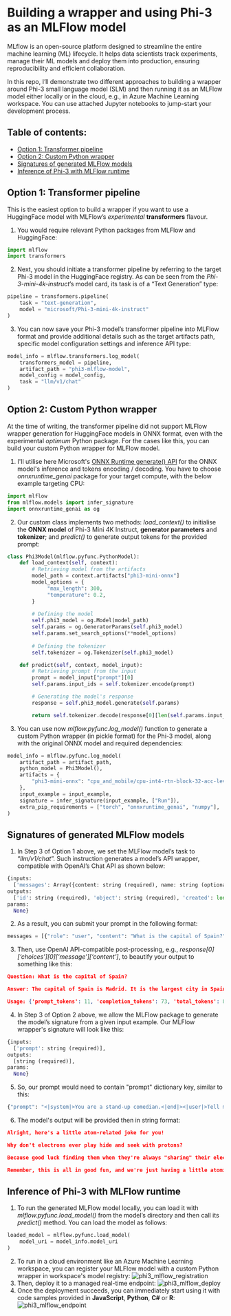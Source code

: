 # Building a wrapper and using Phi-3 as an MLFlow model

MLflow is an open-source platform designed to streamline the entire machine learning (ML) lifecycle. It helps data scientists track experiments, manage their ML models and deploy them into production, ensuring reproducibility and efficient collaboration.

In this repo, I’ll demonstrate two different approaches to building a wrapper around Phi-3 small language model (SLM) and then running it as an MLFlow model either locally or in the cloud, e.g., in Azure Machine Learning workspace. You can use attached Jupyter notebooks to jump-start your development process.

## Table of contents:
- [Option 1: Transformer pipeline](https://github.com/LazaUK/SLM-Phi-3-MLFlow/tree/main#option-1-transformer-pipeline)
- [Option 2: Custom Python wrapper](https://github.com/LazaUK/SLM-Phi-3-MLFlow/tree/main#option-2-custom-python-wrapper)
- [Signatures of generated MLFlow models](https://github.com/LazaUK/SLM-Phi-3-MLFlow/tree/main#signatures-of-generated-mlflow-models)
- [Inference of Phi-3 with MLFlow runtime](https://github.com/LazaUK/SLM-Phi-3-MLFlow/tree/main#inference-of-phi-3-with-mlflow-runtime)

## Option 1: Transformer pipeline
This is the easiest option to build a wrapper if you want to use a HuggingFace model with MLFlow’s _experimental_ **transformers** flavour.
1. You would require relevant Python packages from MLFlow and HuggingFace:
``` Python
import mlflow
import transformers
```
2. Next, you should initiate a transformer pipeline by referring to the target Phi-3 model in the HuggingFace registry. As can be seen from the _Phi-3-mini-4k-instruct_’s model card, its task is of a “Text Generation” type:
``` Python
pipeline = transformers.pipeline(
    task = "text-generation",
    model = "microsoft/Phi-3-mini-4k-instruct"
)
```
3. You can now save your Phi-3 model’s transformer pipeline into MLFlow format and provide additional details such as the target artifacts path, specific model configuration settings and inference API type:
``` Python
model_info = mlflow.transformers.log_model(
    transformers_model = pipeline,
    artifact_path = "phi3-mlflow-model",
    model_config = model_config,
    task = "llm/v1/chat"
)
```

## Option 2: Custom Python wrapper
At the time of writing, the transformer pipeline did not support MLFlow wrapper generation for HuggingFace models in ONNX format, even with the experimental _optimum_ Python package. For the cases like this, you can build your custom Python wrapper for MLFlow model.
1. I'll utilise here Microsoft's [ONNX Runtime generate() API](https://github.com/microsoft/onnxruntime-genai) for the ONNX model's inference and tokens encoding / decoding. You have to choose _onnxruntime_genai_ package for your target compute, with the below example targeting CPU:
``` Python
import mlflow
from mlflow.models import infer_signature
import onnxruntime_genai as og
```
2. Our custom class implements two methods: _load_context()_ to initialise the **ONNX model** of Phi-3 Mini 4K Instruct, **generator parameters** and **tokenizer**; and _predict()_ to generate output tokens for the provided prompt:
``` Python
class Phi3Model(mlflow.pyfunc.PythonModel):
    def load_context(self, context):
        # Retrieving model from the artifacts
        model_path = context.artifacts["phi3-mini-onnx"]
        model_options = {
             "max_length": 300,
             "temperature": 0.2,         
        }
    
        # Defining the model
        self.phi3_model = og.Model(model_path)
        self.params = og.GeneratorParams(self.phi3_model)
        self.params.set_search_options(**model_options)
        
        # Defining the tokenizer
        self.tokenizer = og.Tokenizer(self.phi3_model)

    def predict(self, context, model_input):
        # Retrieving prompt from the input
        prompt = model_input["prompt"][0]
        self.params.input_ids = self.tokenizer.encode(prompt)

        # Generating the model's response
        response = self.phi3_model.generate(self.params)

        return self.tokenizer.decode(response[0][len(self.params.input_ids):])
```
3. You can use now _mlflow.pyfunc.log_model()_ function to generate a custom Python wrapper (in pickle format) for the Phi-3 model, along with the original ONNX model and required dependencies:
``` Python
model_info = mlflow.pyfunc.log_model(
    artifact_path = artifact_path,
    python_model = Phi3Model(),
    artifacts = {
        "phi3-mini-onnx": "cpu_and_mobile/cpu-int4-rtn-block-32-acc-level-4",
    },
    input_example = input_example,
    signature = infer_signature(input_example, ["Run"]),
    extra_pip_requirements = ["torch", "onnxruntime_genai", "numpy"],
)
```

## Signatures of generated MLFlow models
1. In Step 3 of Option 1 above, we set the MLFlow model’s task to “_llm/v1/chat_”. Such instruction generates a model’s API wrapper, compatible with OpenAI’s Chat API as shown below:
``` Python
{inputs: 
  ['messages': Array({content: string (required), name: string (optional), role: string (required)}) (required), 'temperature': double (optional), 'max_tokens': long (optional), 'stop': Array(string) (optional), 'n': long (optional), 'stream': boolean (optional)],
outputs: 
  ['id': string (required), 'object': string (required), 'created': long (required), 'model': string (required), 'choices': Array({finish_reason: string (required), index: long (required), message: {content: string (required), name: string (optional), role: string (required)} (required)}) (required), 'usage': {completion_tokens: long (required), prompt_tokens: long (required), total_tokens: long (required)} (required)],
params: 
  None}
```
2. As a result, you can submit your prompt in the following format:
``` Python
messages = [{"role": "user", "content": "What is the capital of Spain?"}]
```
3. Then, use OpenAI API-compatible post-processing, e.g., _response[0][‘choices’][0][‘message’][‘content’]_, to beautify your output to something like this:
``` JSON
Question: What is the capital of Spain?

Answer: The capital of Spain is Madrid. It is the largest city in Spain and serves as the political, economic, and cultural center of the country. Madrid is located in the center of the Iberian Peninsula and is known for its rich history, art, and architecture, including the Royal Palace, the Prado Museum, and the Plaza Mayor.

Usage: {'prompt_tokens': 11, 'completion_tokens': 73, 'total_tokens': 84}
```
4.  In Step 3 of Option 2 above, we allow the MLFlow package to generate the model’s signature from a given input example. Our MLFlow wrapper's signature will look like this:
``` Python
{inputs: 
  ['prompt': string (required)],
outputs: 
  [string (required)],
params: 
  None}
```
5. So, our prompt would need to contain "prompt" dictionary key, similar to this:
``` Python
{"prompt": "<|system|>You are a stand-up comedian.<|end|><|user|>Tell me a joke about atom<|end|><|assistant|>",}
```
6. The model's output will be provided then in string format:
``` JSON
Alright, here's a little atom-related joke for you!

Why don't electrons ever play hide and seek with protons?

Because good luck finding them when they're always "sharing" their electrons!

Remember, this is all in good fun, and we're just having a little atomic-level humor!
```

## Inference of Phi-3 with MLFlow runtime
1. To run the generated MLFlow model locally, you can load it with _mlflow.pyfunc.load_model()_ from the model’s directory and then call its _predict()_ method. You can load the model as follows:
``` Python
loaded_model = mlflow.pyfunc.load_model(
    model_uri = model_info.model_uri
)
```
2. To run in a cloud environment like an Azure Machine Learning workspace, you can register your MLFlow model with a custom Python wrapper in workspace's model registry:
![phi3_mlflow_registration](/images/phi3_aml_registry.png)
3. Then, deploy it to a managed real-time endpoint:
![phi3_mlflow_deploy](/images/phi3_aml_deploy.png)
4. Once the deployment succeeds, you can immediately start using it with code samples provided in **JavaScript**, **Python**, **C#** or **R**:
![phi3_mlflow_endpoint](/images/phi3_aml_endpoint.png)
